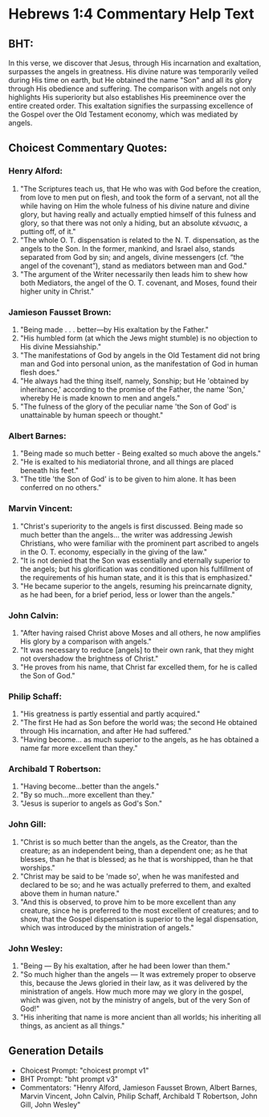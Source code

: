# Hebrews 1:4 Commentary Help Text

## BHT:
In this verse, we discover that Jesus, through His incarnation and exaltation, surpasses the angels in greatness. His divine nature was temporarily veiled during His time on earth, but He obtained the name "Son" and all its glory through His obedience and suffering. The comparison with angels not only highlights His superiority but also establishes His preeminence over the entire created order. This exaltation signifies the surpassing excellence of the Gospel over the Old Testament economy, which was mediated by angels.

## Choicest Commentary Quotes:
### Henry Alford:
1. "The Scriptures teach us, that He who was with God before the creation, from love to men put on flesh, and took the form of a servant, not all the while having on Him the whole fulness of his divine nature and divine glory, but having really and actually emptied himself of this fulness and glory, so that there was not only a hiding, but an absolute κένωσις, a putting off, of it."
2. "The whole O. T. dispensation is related to the N. T. dispensation, as the angels to the Son. In the former, mankind, and Israel also, stands separated from God by sin; and angels, divine messengers (cf. “the angel of the covenant”), stand as mediators between man and God."
3. "The argument of the Writer necessarily then leads him to shew how both Mediators, the angel of the O. T. covenant, and Moses, found their higher unity in Christ."

### Jamieson Fausset Brown:
1. "Being made . . . better—by His exaltation by the Father."
2. "His humbled form (at which the Jews might stumble) is no objection to His divine Messiahship."
3. "The manifestations of God by angels in the Old Testament did not bring man and God into personal union, as the manifestation of God in human flesh does."
4. "He always had the thing itself, namely, Sonship; but He 'obtained by inheritance,' according to the promise of the Father, the name 'Son,' whereby He is made known to men and angels."
5. "The fulness of the glory of the peculiar name 'the Son of God' is unattainable by human speech or thought."

### Albert Barnes:
1. "Being made so much better - Being exalted so much above the angels."
2. "He is exalted to his mediatorial throne, and all things are placed beneath his feet."
3. "The title 'the Son of God' is to be given to him alone. It has been conferred on no others."

### Marvin Vincent:
1. "Christ's superiority to the angels is first discussed. Being made so much better than the angels... the writer was addressing Jewish Christians, who were familiar with the prominent part ascribed to angels in the O. T. economy, especially in the giving of the law."
2. "It is not denied that the Son was essentially and eternally superior to the angels; but his glorification was conditioned upon his fulfillment of the requirements of his human state, and it is this that is emphasized."
3. "He became superior to the angels, resuming his preincarnate dignity, as he had been, for a brief period, less or lower than the angels."

### John Calvin:
1. "After having raised Christ above Moses and all others, he now amplifies His glory by a comparison with angels."
2. "It was necessary to reduce [angels] to their own rank, that they might not overshadow the brightness of Christ."
3. "He proves from his name, that Christ far excelled them, for he is called the Son of God."

### Philip Schaff:
1. "His greatness is partly essential and partly acquired." 
2. "The first He had as Son before the world was; the second He obtained through His incarnation, and after He had suffered." 
3. "Having become... as much superior to the angels, as he has obtained a name far more excellent than they."

### Archibald T Robertson:
1. "Having become...better than the angels." 
2. "By so much...more excellent than they." 
3. "Jesus is superior to angels as God's Son."

### John Gill:
1. "Christ is so much better than the angels, as the Creator, than the creature; as an independent being, than a dependent one; as he that blesses, than he that is blessed; as he that is worshipped, than he that worships."
2. "Christ may be said to be 'made so', when he was manifested and declared to be so; and he was actually preferred to them, and exalted above them in human nature."
3. "And this is observed, to prove him to be more excellent than any creature, since he is preferred to the most excellent of creatures; and to show, that the Gospel dispensation is superior to the legal dispensation, which was introduced by the ministration of angels."

### John Wesley:
1. "Being — By his exaltation, after he had been lower than them." 
2. "So much higher than the angels — It was extremely proper to observe this, because the Jews gloried in their law, as it was delivered by the ministration of angels. How much more may we glory in the gospel, which was given, not by the ministry of angels, but of the very Son of God!"
3. "His inheriting that name is more ancient than all worlds; his inheriting all things, as ancient as all things."


## Generation Details
- Choicest Prompt: "choicest prompt v1"
- BHT Prompt: "bht prompt v3"
- Commentators: "Henry Alford, Jamieson Fausset Brown, Albert Barnes, Marvin Vincent, John Calvin, Philip Schaff, Archibald T Robertson, John Gill, John Wesley"
